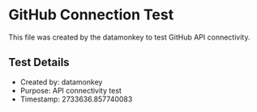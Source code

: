 # GitHub Connection Test

This file was created by the datamonkey to test GitHub API connectivity.

## Test Details
- Created by: datamonkey
- Purpose: API connectivity test
- Timestamp: 2733636.857740083